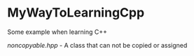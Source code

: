 # MyWayToLearningCpp
Some example when learning C++

*noncopyable.hpp* - A class that can not be copied or assigned
